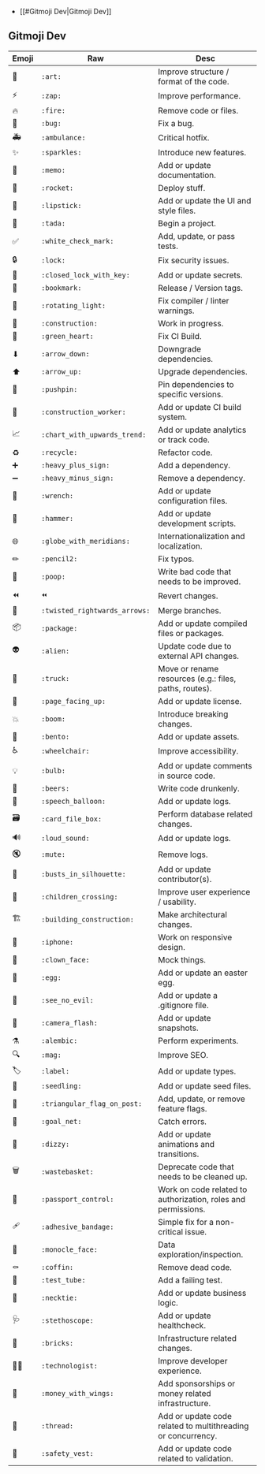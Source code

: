 - [[#Gitmoji Dev|Gitmoji Dev]]

## Gitmoji Dev
| Emoji | Raw                           | Desc                                                          |
| ----- | ----------------------------- | ------------------------------------------------------------- |
| 🎨    | `:art:`                       | Improve structure / format of the code.                       |
| ⚡    | `:zap:`                       | Improve performance.                                          |
| 🔥    | `:fire:`                      | Remove code or files.                                         |
| 🐛    | `:bug:`                       | Fix a bug.                                                    |
| 🚑    | `:ambulance:`                 | Critical hotfix.                                              |
| ✨    | `:sparkles:`                  | Introduce new features.                                       |
| 📝    | `:memo:`                      | Add or update documentation.                                  |
| 🚀    | `:rocket:`                    | Deploy stuff.                                                 |
| 💄    | `:lipstick:`                  | Add or update the UI and style files.                         |
| 🎉    | `:tada:`                      | Begin a project.                                              |
| ✅    | `:white_check_mark:`          | Add, update, or pass tests.                                   |
| 🔒    | `:lock:`                      | Fix security issues.                                          |
| 🔐    | `:closed_lock_with_key:`      | Add or update secrets.                                        |
| 🔖    | `:bookmark:`                  | Release / Version tags.                                       |
| 🚨    | `:rotating_light:`            | Fix compiler / linter warnings.                               |
| 🚧    | `:construction:`              | Work in progress.                                             |
| 💚    | `:green_heart:`               | Fix CI Build.                                                 |
| ⬇     | `:arrow_down:`                | Downgrade dependencies.                                       |
| ⬆     | `:arrow_up:`                  | Upgrade dependencies.                                         |
| 📌    | `:pushpin:`                   | Pin dependencies to specific versions.                        |
| 👷    | `:construction_worker:`       | Add or update CI build system.                                |
| 📈    | `:chart_with_upwards_trend:`  | Add or update analytics or track code.                        |
| ♻     | `:recycle:`                   | Refactor code.                                                |
| ➕    | `:heavy_plus_sign:`           | Add a dependency.                                             |
| ➖    | `:heavy_minus_sign:`          | Remove a dependency.                                          |
| 🔧    | `:wrench:`                    | Add or update configuration files.                            |
| 🔨    | `:hammer:`                    | Add or update development scripts.                            |
| 🌐    | `:globe_with_meridians:`      | Internationalization and localization.                        |
| ✏     | `:pencil2:`                   | Fix typos.                                                    |
| 💩    | `:poop:`                      | Write bad code that needs to be improved.                     |
| ⏪    | `⏪`                          | Revert changes.                                               |
| 🔀    | `:twisted_rightwards_arrows:` | Merge branches.                                               |
| 📦    | `:package:`                   | Add or update compiled files or packages.                     |
| 👽    | `:alien:`                     | Update code due to external API changes.                      |
| 🚚    | `:truck:`                     | Move or rename resources (e.g.: files, paths, routes).        |
| 📄    | `:page_facing_up:`            | Add or update license.                                        |
| 💥    | `:boom:`                      | Introduce breaking changes.                                   |
| 🍱    | `:bento:`                     | Add or update assets.                                         |
| ♿    | `:wheelchair:`                | Improve accessibility.                                        |
| 💡    | `:bulb:`                      | Add or update comments in source code.                        |
| 🍻    | `:beers:`                     | Write code drunkenly.                                         |
| 💬    | `:speech_balloon:`            | Add or update logs.                                           |
| 🗃     | `:card_file_box:`             | Perform database related changes.                             |
| 🔊    | `:loud_sound:`                | Add or update logs.                                           |
| 🔇    | `:mute:`                      | Remove logs.                                                  |
| 👥    | `:busts_in_silhouette:`       | Add or update contributor(s).                                 |
| 🚸    | `:children_crossing:`         | Improve user experience / usability.                          |
| 🏗     | `:building_construction:`     | Make architectural changes.                                   |
| 📱    | `:iphone:`                    | Work on responsive design.                                    |
| 🤡    | `:clown_face:`                | Mock things.                                                  |
| 🥚    | `:egg:`                       | Add or update an easter egg.                                  |
| 🙈    | `:see_no_evil:`               | Add or update a .gitignore file.                              |
| 📸    | `:camera_flash:`              | Add or update snapshots.                                      |
| ⚗     | `:alembic:`                   | Perform experiments.                                          |
| 🔍    | `:mag:`                       | Improve SEO.                                                  |
| 🏷     | `:label:`                     | Add or update types.                                          |
| 🌱    | `:seedling:`                  | Add or update seed files.                                     |
| 🚩    | `:triangular_flag_on_post:`   | Add, update, or remove feature flags.                         |
| 🥅    | `:goal_net:`                  | Catch errors.                                                 |
| 💫    | `:dizzy:`                     | Add or update animations and transitions.                     |
| 🗑     | `:wastebasket:`               | Deprecate code that needs to be cleaned up.                   |
| 🛂    | `:passport_control:`          | Work on code related to authorization, roles and permissions. |
| 🩹    | `:adhesive_bandage:`          | Simple fix for a non-critical issue.                          |
| 🧐    | `:monocle_face:`              | Data exploration/inspection.                                  |
| ⚰     | `:coffin:`                    | Remove dead code.                                             |
| 🧪    | `:test_tube:`                 | Add a failing test.                                           |
| 👔    | `:necktie:`                   | Add or update business logic.                                 |
| 🩺    | `:stethoscope:`               | Add or update healthcheck.                                    |
| 🧱    | `:bricks:`                    | Infrastructure related changes.                               |
| 🧑‍💻 | `:technologist:`              | Improve developer experience.                                 |
| 💸    | `:money_with_wings:`          | Add sponsorships or money related infrastructure.             |
| 🧵    | `:thread:`                    | Add or update code related to multithreading or concurrency.  |
| 🦺    | `:safety_vest:`               | Add or update code related to validation.                     |